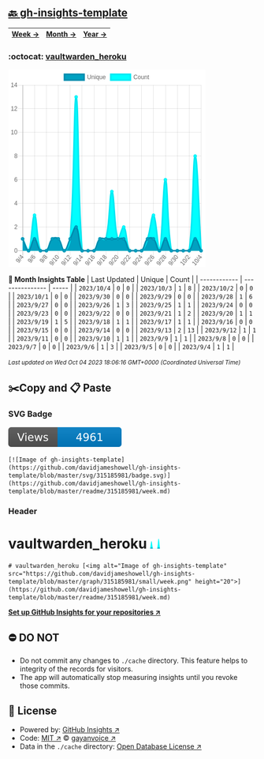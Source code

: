 ## [🔙 gh-insights-template](https://github.com/davidjameshowell/gh-insights-template)
| [**Week →**](https://github.com/davidjameshowell/gh-insights-template/blob/master/readme/315185981/week.md) | [**Month →**](https://github.com/davidjameshowell/gh-insights-template/blob/master/readme/315185981/month.md) | [**Year →**](https://github.com/davidjameshowell/gh-insights-template/blob/master/readme/315185981/year.md) |
 | ------------ | --------------- | ----- |

### :octocat: [vaultwarden_heroku](https://github.com/davidjameshowell/vaultwarden_heroku)
![Image of gh-insights-template](https://github.com/davidjameshowell/gh-insights-template/blob/master/graph/315185981/large/month.png)

**:calendar: Month Insights Table**
| Last Updated | Unique | Count |
 | ------------ | --------------- | ----- |
 | `2023/10/4` |  `0` | `0` |
 | `2023/10/3` |  `1` | `8` |
 | `2023/10/2` |  `0` | `0` |
 | `2023/10/1` |  `0` | `0` |
 | `2023/9/30` |  `0` | `0` |
 | `2023/9/29` |  `0` | `0` |
 | `2023/9/28` |  `1` | `6` |
 | `2023/9/27` |  `0` | `0` |
 | `2023/9/26` |  `1` | `3` |
 | `2023/9/25` |  `1` | `1` |
 | `2023/9/24` |  `0` | `0` |
 | `2023/9/23` |  `0` | `0` |
 | `2023/9/22` |  `0` | `0` |
 | `2023/9/21` |  `1` | `2` |
 | `2023/9/20` |  `1` | `1` |
 | `2023/9/19` |  `1` | `5` |
 | `2023/9/18` |  `1` | `1` |
 | `2023/9/17` |  `1` | `1` |
 | `2023/9/16` |  `0` | `0` |
 | `2023/9/15` |  `0` | `0` |
 | `2023/9/14` |  `0` | `0` |
 | `2023/9/13` |  `2` | `13` |
 | `2023/9/12` |  `1` | `1` |
 | `2023/9/11` |  `0` | `0` |
 | `2023/9/10` |  `1` | `1` |
 | `2023/9/9` |  `1` | `1` |
 | `2023/9/8` |  `0` | `0` |
 | `2023/9/7` |  `0` | `0` |
 | `2023/9/6` |  `1` | `3` |
 | `2023/9/5` |  `0` | `0` |
 | `2023/9/4` |  `1` | `1` |

<small><i>Last updated on Wed Oct 04 2023 18:06:16 GMT+0000 (Coordinated Universal Time)</i></small>

## ✂️Copy and 📋 Paste
### SVG Badge
[![Image of gh-insights-template](https://github.com/davidjameshowell/gh-insights-template/blob/master/svg/315185981/badge.svg)](https://github.com/davidjameshowell/gh-insights-template/blob/master/readme/315185981/week.md)
```readme
[![Image of gh-insights-template](https://github.com/davidjameshowell/gh-insights-template/blob/master/svg/315185981/badge.svg)](https://github.com/davidjameshowell/gh-insights-template/blob/master/readme/315185981/week.md)
```
### Header
# vaultwarden_heroku [<img alt="Image of gh-insights-template" src="https://github.com/davidjameshowell/gh-insights-template/blob/master/graph/315185981/small/week.png" height="20">](https://github.com/davidjameshowell/gh-insights-template/blob/master/readme/315185981/week.md)
```readme
# vaultwarden_heroku [<img alt="Image of gh-insights-template" src="https://github.com/davidjameshowell/gh-insights-template/blob/master/graph/315185981/small/week.png" height="20">](https://github.com/davidjameshowell/gh-insights-template/blob/master/readme/315185981/week.md)
```
[**Set up GitHub Insights for your repositories ↗️**](https://github.com/gayanvoice/github-insights)
## ⛔ DO NOT
- Do not commit any changes to `./cache` directory. This feature helps to integrity of the records for visitors.
- The app will automatically stop measuring insights until you revoke those commits.
## 📄 License
- Powered by: [GitHub Insights ↗️](https://github.com/gayanvoice/github-insights)
- Code: [MIT ↗️](./LICENSE) © [gayanvoice ↗️](https://github.com/gayanvoice)
- Data in the `./cache` directory: [Open Database License ↗️](https://opendatacommons.org/licenses/odbl/1-0/)